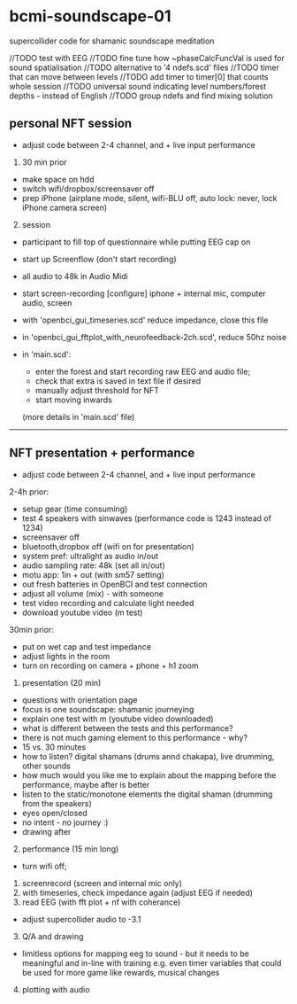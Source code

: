 # bcmi-soundscape-01
supercollider code for shamanic soundscape meditation

//TODO test with EEG
//TODO fine tune how ~phaseCalcFuncVal is used for sound spatialisation
//TODO alternative to '4 ndefs.scd' files
//TODO timer that can move between levels
//TODO add timer to timer[0] that counts whole session
//TODO universal sound indicating level numbers/forest depths - instead of English
//TODO group ndefs and find mixing solution


## personal NFT session

- adjust code between 2-4 channel, and + live input performance

1. 30 min prior
- make space on hdd
- switch wifi/dropbox/screensaver off
- prep iPhone (airplane mode, silent, wifi-BLU off, auto lock: never, lock iPhone camera screen)

2. session
- participant to fill top of questionnaire while putting EEG cap on
- start up Screenflow (don't start recording)
- all audio to 48k in Audio Midi
- start screen-recording [configure] iphone + internal mic, computer audio, screen
- with 'openbci_gui_timeseries.scd' reduce impedance, close this file
- in 'openbci_gui_fftplot_with_neurofeedback-2ch.scd', reduce 50hz noise
- in 'main.scd': 
	- enter the forest and start recording raw EEG and audio file; 
	- check that extra is saved in text file if desired
	- manually adjust threshold for NFT
	- start moving inwards 
	
	(more details in 'main.scd' file)

---

## NFT presentation + performance

- adjust code between 2-4 channel, and + live input performance

2-4h prior:
- setup gear (time consuming)
- test 4 speakers with sinwaves (performance code is 1243 instead of 1234)
- screensaver off
- bluetooth,dropbox off (wifi on for presentation)
- system pref: ultralight as audio in/out
- audio sampling rate: 48k (set all in/out)
- motu app: 1in + out (with sm57 setting)
- out fresh batteries in OpenBCI and test connection
- adjust all volume (mix) - with someone
- test video recording and calculate light needed
- download youtube video (m test)

30min prior:
- put on wet cap and test impedance
- adjust lights in the room
- turn on recording on camera + phone + h1 zoom

1. presentation (20 min)
- questions with orientation page
- focus is one soundscape: shamanic journeying
- explain one test with m (youtube video downloaded)
- what is different between the tests and this performance?
- there is not much gaming element to this performance - why?
- 15 vs. 30 minutes
- how to listen? digital shamans (drums annd chakapa), live drumming, other sounds
- how much would you like me to explain about the mapping before the performance, maybe after is better
- listen to the static/monotone elements the digital shaman (drumming from the speakers)
- eyes open/closed
- no intent - no journey :)
- drawing after


2. performance (15 min long)
- turn wifi off;
1. screenrecord (screen and internal mic only)
2. with timeseries, check impedance again (adjust EEG if needed)
3. read EEG (with fft plot + nf with coherance)

- adjust supercollider audio to -3.1


3. Q/A and drawing

- limitless options for mapping eeg to sound - but it needs to be meaningful and in-line with training e.g. even timer variables that could be used for more game like rewards, musical changes


4. plotting with audio
